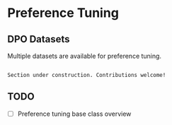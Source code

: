 # Preference Tuning

## DPO Datasets

Multiple datasets are available for preference tuning.

```{include} ../api/summary/preference_tuning_datasets.md
```

```{attention}
Section under construction. Contributions welcome!
```

## TODO

- [ ] Preference tuning base class overview
